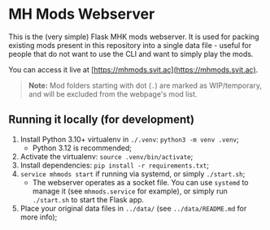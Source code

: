 # MH Mods Webserver

This is the (very simple) Flask MHK mods webserver. It is used for packing existing mods present in this repository into a single data file - useful for people that do not want to use the CLI and want to simply play the mods.

You can access it live at [https://mhmods.svit.ac](https://mhmods.svit.ac).

> **Note:** Mod folders starting with dot (`.`) are marked as WIP/temporary, and will be excluded from the webpage's mod list.

## Running it locally (for development)

1. Install Python 3.10+ virtualenv in `./.venv`: `python3 -m venv .venv`;
    - Python 3.12 is recommended;
2. Activate the virtualenv: `source .venv/bin/activate`;
3. Install dependencies: `pip install -r requirements.txt`;
4. `service mhmods start` if running via systemd, or simply `./start.sh`;
    - The webserver operates as a socket file. You can use `systemd` to manage it (see `mhmods.service` for example), or simply run `./start.sh` to start the Flask app.
5. Place your original data files in `../data/` (see `../data/README.md` for more info);
